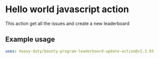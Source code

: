 # Hello world javascript action

This action get all the issues and create a new leaderboard

## Example usage

```yaml
uses: heavy-duty/bounty-program-leaderboard-update-action@v1.3.93
```
